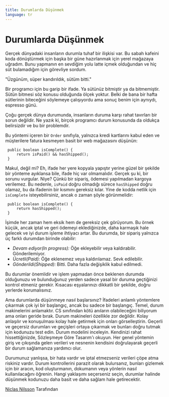 ```yaml
---
title: Durumlarda Düşünmek
language: tr
---
```


# Durumlarda Düşünmek

Gerçek dünyadaki insanların durumla tuhaf bir ilişkisi var. Bu sabah kafeini koda dönüştürmek için başka bir güne hazırlanmak için yerel mağazaya uğradım. Bunu yapmanın en sevdiğim yolu latte içmek olduğundan ve hiç süt bulamadığım için görevliye sordum.

"Üzgünüm, süper kandırıldık, sütüm bitti."

Bir programcı için bu garip bir ifade. Ya sütünüz bitmiştir ya da bitmemiştir. Sütün bitmesi söz konusu olduğunda ölçek yoktur. Belki de bana bir hafta sütlerinin biteceğini söylemeye çalışıyordu ama sonuç benim için aynıydı, espresso günü.

Çoğu gerçek dünya durumunda, insanların duruma karşı rahat tavırları bir sorun değildir. Ne yazık ki, birçok programcı durum konusunda da oldukça belirsizdir ve bu bir problemdir.

Bu yöntemi içeren bir `Order` sınıfıyla, yalnızca kredi kartlarını kabul eden ve müşterilere fatura kesmeyen basit bir web mağazasını düşünün:

```
 public boolean isComplete() {
     return isPaid() && hasShipped();
 }
```

Makul, değil mi? Eh, ifade her yere kopyala yapıştır yerine güzel bir şekilde bir yönteme ayıklansa bile, ifade hiç var olmamalıdır. Gerçek şu ki, bir sorunu vurgular. Niye? Çünkü bir sipariş, ödemesi yapılmadan kargoya verilemez. Bu nedenle, `isPaid` doğru olmadığı sürece `hasShipped` doğru olamaz, bu da ifadenin bir kısmını gereksiz kılar. Yine de kodda netlik için `isComplete` isteyebilirsiniz, ancak o zaman şöyle görünmelidir:

```
 public boolean isComplete() {
     return hasShipped();
 }
```

İşimde her zaman hem eksik hem de gereksiz çek görüyorum. Bu örnek küçük, ancak iptal ve geri ödemeyi eklediğinizde, daha karmaşık hale gelecek ve iyi durum işleme ihtiyacı artar. Bu durumda, bir sipariş yalnızca üç farklı durumdan birinde olabilir:

- *Devam ediyor(In progress):* Öğe ekleyebilir veya kaldırabilir. Gönderilemiyor.
- *Ücretli(Paid):* Öğe eklenemez veya kaldırılamaz. Sevk edilebilir.
- *Gönderildi(Shipped):* Bitti. Daha fazla değişiklik kabul edilmedi.

Bu durumlar önemlidir ve işlem yapmadan önce beklenen durumda olduğunuzu ve bulunduğunuz yerden sadece yasal bir duruma geçtiğinizi kontrol etmeniz gerekir. Kısacası eşyalarınızı dikkatli bir şekilde, doğru yerlerde korumalısınız.

Ama durumlarda düşünmeye nasıl başlarsınız? İfadeleri anlamlı yöntemlere çıkarmak çok iyi bir başlangıç, ancak bu sadece bir başlangıç. Temel, durum makinelerini anlamaktır. CS sınıfından kötü anıların olabileceğini biliyorum ama onları geride bırak. Durum makineleri özellikle zor değildir. Kolay anlaşılır ve konuşulması kolay hale getirmek için onları görselleştirin. Geçerli ve geçersiz durumları ve geçişleri ortaya çıkarmak ve bunları doğru tutmak için kodunuzu test edin. Durum modelini inceleyin. Kendinizi rahat hissettiğinizde, Sözleşmeye Göre Tasarım'ı okuyun. Her genel yöntemin giriş ve çıkışında gelen verileri ve nesnenin kendisini doğrulayarak geçerli bir durum sağlamanıza yardımcı olur.

Durumunuz yanlışsa, bir hata vardır ve iptal etmezseniz verileri çöpe atma riskiniz vardır. Durum kontrollerini parazit olarak bulursanız, bunları gizlemek için bir aracın, kod oluşturmanın, dokumanın veya yönlerin nasıl kullanılacağını öğrenin. Hangi yaklaşımı seçerseniz seçin, durumlar halinde düşünmek kodunuzu daha basit ve daha sağlam hale getirecektir.

[Niclas Nilsson](http://programmer.97things.oreilly.com/wiki/index.php/Niclas_Nilsson) Tarafından